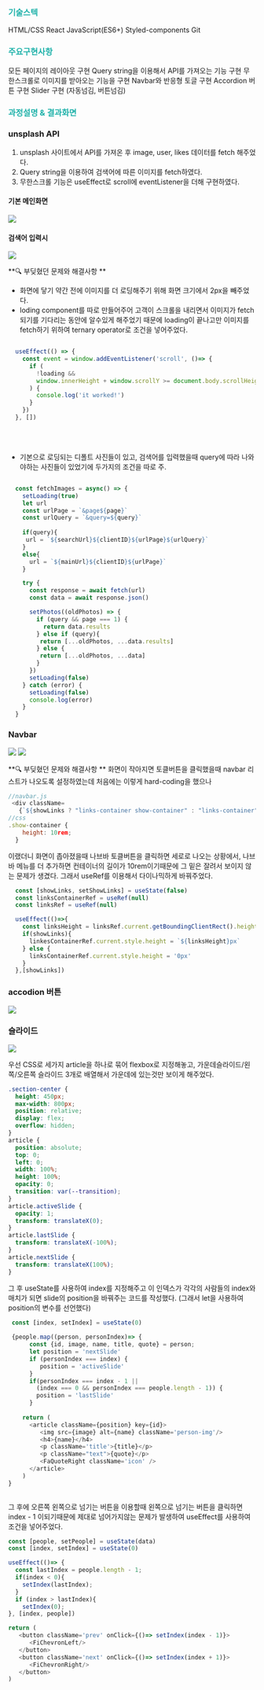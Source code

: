 ### <span style="color:lightseagreen"> 기술스텍 </span>
HTML/CSS
React
JavaScript(ES6+)
Styled-components
Git

### <span style="color:lightseagreen"> 주요구현사항 </span>
모든 페이지의 레이아웃 구현
Query string을 이용해서 API를 가져오는 기능 구현
무한스크롤로 이미지를 받아오는 기능을 구현
Navbar와 반응형 토글 구현
Accordion 버튼 구현
Slider 구현 (자동넘김, 버튼넘김)


### <span style="color:lightseagreen"> 과정설명 & 결과화면 </span>

### unsplash API
1. unsplash 사이트에서 API를 가져온 후 image, user, likes 데이터를 fetch 해주었다.
2. Query string을 이용하여 검색어에 따른 이미지를 fetch하였다.
2. 무한스크롤 기능은 useEffect로 scroll에 eventListener을 더해 구현하였다.

#### 기본 메인화면
![](https://images.velog.io/images/syjoo/post/675b8e5d-aeeb-435a-8c8e-a68308d4b429/1.gif)

#### 검색어 입력시
![](https://images.velog.io/images/syjoo/post/30aa5375-903d-4ec3-8c83-19a8e233ae3e/3.gif)


**🔍 부딪혔던 문제와 해결사항 **
* 화면에 닿기 약간 전에 이미지를 더 로딩해주기 위해 화면 크기에서 2px을 빼주었다.
* loding component를 따로 만들어주어 고객이 스크롤을 내리면서 이미지가 fetch 되기를 기다리는 동안에 알수있게 해주었기 때문에 loading이 끝나고만 이미지를 fetch하기 위하여 ternary operator로 조건을 넣어주었다.
```javascript

  useEffect(() => {
    const event = window.addEventListener('scroll', ()=> {
      if (
        !loading &&
        window.innerHeight + window.scrollY >= document.body.scrollHeight - 2
      ) {
        console.log('it worked!')
      }
    })
  }, [])
```

<br/>
<br/>

* 기본으로 로딩되는 디폴트 사진들이 있고, 검색어를 입력했을때 query에 따라 나와야하는 사진들이 있었기에 두가지의 조건을 따로 주.

``` javascript

  const fetchImages = async() => {
    setLoading(true)
    let url
    const urlPage = `&page${page}`
    const urlQuery = `&query=${query}`
    
    if(query){
     url = `${searchUrl}${clientID}${urlPage}${urlQuery}` 
    }
    else{
      url = `${mainUrl}${clientID}${urlPage}`
    }

    try {
      const response = await fetch(url)
      const data = await response.json()

      setPhotos((oldPhotos) => {
        if (query && page === 1) {
          return data.results
        } else if (query){
         return [...oldPhotos, ...data.results]
        } else {
         return [...oldPhotos, ...data]
        }
      })
      setLoading(false)
    } catch (error) {
      setLoading(false)
      console.log(error)
    } 
  }
```



### Navbar
![](https://images.velog.io/images/syjoo/post/3577ca3e-f72c-471d-b2ca-e922ecd3efcb/2.gif)
![](https://images.velog.io/images/syjoo/post/365f42ea-76af-4a12-b935-3c6385c6b31d/ezgif.com-gif-maker.gif)

**🔍 부딪혔던 문제와 해결사항 **
화면이 작아지면 토클버튼을 클릭했을때 navbar 리스트가 나오도록 설정하였는데 처음에는 이렇게 hard-coding을 했으나
```javascript
//navbar.js
 <div className=
   {`${showLinks ? "links-container show-container" : "links-container"}`}>
//css
.show-container {
    height: 10rem;
  }
```
이랬더니 화면이 좁아졌을때 나브바 토클버튼을 클릭하면 세로로 나오는 상황에서,  나브바 메뉴를 더 추가하면 컨테이너의 길이가 10rem이기때문에 그 밑은 잘려서 보이지 않는 문제가 생겼다. 그래서 useRef를 이용해서 다이나믹하게 바꿔주었다.
```javascript
  const [showLinks, setShowLinks] = useState(false)
  const linksContainerRef = useRef(null)
  const linksRef = useRef(null)

  useEffect(()=>{
    const linksHeight = linksRef.current.getBoundingClientRect().height
    if(showLinks){
      linkesContainerRef.current.style.height = `${linksHeight}px`
    } else {
      linksContainerRef.current.style.height = '0px'
    }
  },[showLinks])
```

### accodion 버튼
![](https://images.velog.io/images/syjoo/post/31799cfd-4c34-4ace-88c9-b40c82d9102a/4.gif)

### 슬라이드
![](https://images.velog.io/images/syjoo/post/b8e5bcf0-ec01-4c31-af86-f688683e5e5f/5.gif)

우선 CSS로 세가지 article을 하나로 묶어 flexbox로 지정해놓고,
가운데슬라이드/왼쪽/오른쪽 슬라이드 3개로 배열해서 가운데에 있는것만 보이게 해주었다.

```css
.section-center {
  height: 450px;
  max-width: 800px;
  position: relative;
  display: flex;
  overflow: hidden;
}
article {
  position: absolute;
  top: 0;
  left: 0;
  width: 100%;
  height: 100%;
  opacity: 0;
  transition: var(--transition);
}
article.activeSlide {
  opacity: 1;
  transform: translateX(0);
}
article.lastSlide {
  transform: translateX(-100%);
}
article.nextSlide {
  transform: translateX(100%);
}
```

그 후 useState를 사용하여 index를 지정해주고
이 인덱스가 각각의 사람들의 index와 매치가 되면 slide의 position을 바꿔주는 코드를 작성했다. (그래서 let을 사용하여 position의 변수를 선언했다)
```javascript
 const [index, setIndex] = useState(0)
 
 {people.map((person, personIndex)=> {
      const {id, image, name, title, quote} = person;
      let position = 'nextSlide'
      if (personIndex === index) {
         position = 'activeSlide'
      }
      if(personIndex === index - 1 || 
        (index === 0 && personIndex === people.length - 1)) {
        position = 'lastSlide'
      }
      
    return (
      <article className={position} key={id}>
         <img src={image} alt={name} className='person-img'/>
         <h4>{name}</h4>
         <p className='title'>{title}</p>
         <p className="text">{quote}</p>
         <FaQuoteRight className='icon' />
      </article>
    )
}
 
 ```
 그 후에 오른쪽 왼쪽으로 넘기는 버튼을 이용할때 왼쪽으로 넘기는 버튼을 클릭하면 index - 1 이되기때문에 제대로 넘어가지않는 문제가 발생하여 useEffect를 사용하여 조건을 넣어주었다.
 ```javascript
 const [people, setPeople] = useState(data)
 const [index, setIndex] = useState(0)

 useEffect(()=> {
   const lastIndex = people.length - 1;
   if(index < 0){
     setIndex(lastIndex);
   }
   if (index > lastIndex){
     setIndex(0);
 }, [index, people])

return (
    <button className='prev' onClick={()=> setIndex(index - 1)}>
       <FiChevronLeft/>
    </button>
    <button className='next' onClick={()=> setIndex(index + 1)}>
       <FiChevronRight/>
    </button>
)


```
